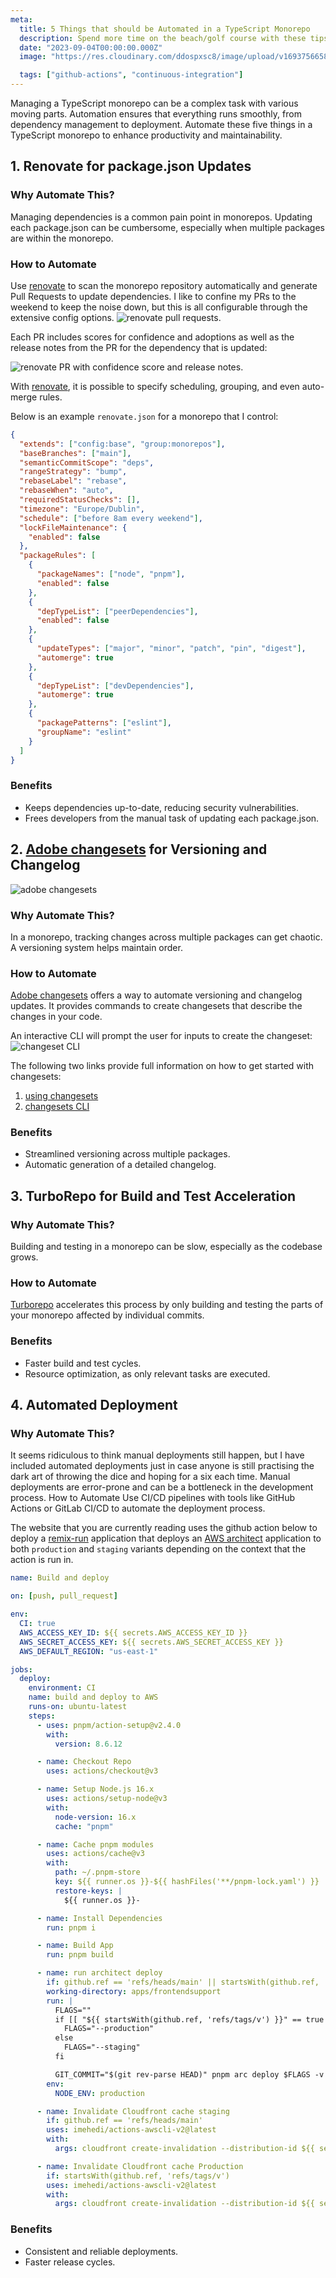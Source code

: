 ```yaml
---
meta:
  title: 5 Things that should be Automated in a TypeScript Monorepo
  description: Spend more time on the beach/golf course with these tips
  date: "2023-09-04T00:00:00.000Z"
  image: "https://res.cloudinary.com/ddospxsc8/image/upload/v1693756658/automation_alcvc3.png"

  tags: ["github-actions", "continuous-integration"]
---
```


Managing a TypeScript monorepo can be a complex task with various moving parts. Automation ensures that everything runs smoothly, from dependency management to deployment. Automate these five things in a TypeScript monorepo to enhance productivity and maintainability.

## 1. Renovate for package.json Updates

### Why Automate This?

Managing dependencies is a common pain point in monorepos. Updating each package.json can be cumbersome, especially when multiple packages are within the monorepo.

### How to Automate

Use [renovate](https://github.com/renovatebot/renovate) to scan the monorepo repository automatically and generate Pull Requests to update dependencies. I like to confine my PRs to the weekend to keep the noise down, but this is all configurable through the extensive config options.
![renovate pull requests](https://res.cloudinary.com/ddospxsc8/image/upload/v1693757509/renovate_pozccg.png).

Each PR includes scores for confidence and adoptions as well as the release notes from the PR for the dependency that is updated:

![renovate PR with confidence score and release notes](https://res.cloudinary.com/ddospxsc8/image/upload/v1693758376/renovate2_gzi3v1.png).

With [renovate](https://github.com/renovatebot/renovate), it is possible to specify scheduling, grouping, and even auto-merge rules.

Below is an example `renovate.json` for a monorepo that I control:

```json showLineNumbers
{
  "extends": ["config:base", "group:monorepos"],
  "baseBranches": ["main"],
  "semanticCommitScope": "deps",
  "rangeStrategy": "bump",
  "rebaseLabel": "rebase",
  "rebaseWhen": "auto",
  "requiredStatusChecks": [],
  "timezone": "Europe/Dublin",
  "schedule": ["before 8am every weekend"],
  "lockFileMaintenance": {
    "enabled": false
  },
  "packageRules": [
    {
      "packageNames": ["node", "pnpm"],
      "enabled": false
    },
    {
      "depTypeList": ["peerDependencies"],
      "enabled": false
    },
    {
      "updateTypes": ["major", "minor", "patch", "pin", "digest"],
      "automerge": true
    },
    {
      "depTypeList": ["devDependencies"],
      "automerge": true
    },
    {
      "packagePatterns": ["eslint"],
      "groupName": "eslint"
    }
  ]
}
```

### Benefits

- Keeps dependencies up-to-date, reducing security vulnerabilities.
- Frees developers from the manual task of updating each package.json.

## 2. [Adobe changesets](https://github.com/changesets/changesets) for Versioning and Changelog

![adobe changesets](https://res.cloudinary.com/ddospxsc8/image/upload/v1693758875/changesets_oqpref.png)

### Why Automate This?

In a monorepo, tracking changes across multiple packages can get chaotic. A versioning system helps maintain order.

### How to Automate

[Adobe changesets](https://github.com/changesets/changesets) offers a way to automate versioning and changelog updates. It provides commands to create changesets that describe the changes in your code.

An interactive CLI will prompt the user for inputs to create the changeset:
![changeset CLI](https://res.cloudinary.com/ddospxsc8/image/upload/v1693758875/changesets_oqpref.png)

The following two links provide full information on how to get started with changesets:

1. [using changesets](https://github.com/changesets/changesets/blob/main/docs/intro-to-using-changesets.md)
2. [changesets CLI](https://github.com/changesets/changesets/blob/main/packages/cli/README.md)

### Benefits

- Streamlined versioning across multiple packages.
- Automatic generation of a detailed changelog.

## 3. TurboRepo for Build and Test Acceleration

### Why Automate This?

Building and testing in a monorepo can be slow, especially as the codebase grows.

### How to Automate

[Turborepo](https://turbo.build/) accelerates this process by only building and testing the parts of your monorepo affected by individual commits.

### Benefits

- Faster build and test cycles.
- Resource optimization, as only relevant tasks are executed.

## 4. Automated Deployment

### Why Automate This?

It seems ridiculous to think manual deployments still happen, but I have included automated deployments just in case anyone is still practising the dark art of throwing the dice and hoping for a six each time. Manual deployments are error-prone and can be a bottleneck in the development process.
How to Automate
Use CI/CD pipelines with tools like GitHub Actions or GitLab CI/CD to automate the deployment process.

The website that you are currently reading uses the github action below to deploy a [remix-run](https://remix.run/) application that deploys an [AWS architect](https://arc.codes/docs/en/get-started/quickstart) application to both `production` and `staging` variants depending on the context that the action is run in.

```yml
name: Build and deploy

on: [push, pull_request]

env:
  CI: true
  AWS_ACCESS_KEY_ID: ${{ secrets.AWS_ACCESS_KEY_ID }}
  AWS_SECRET_ACCESS_KEY: ${{ secrets.AWS_SECRET_ACCESS_KEY }}
  AWS_DEFAULT_REGION: "us-east-1"

jobs:
  deploy:
    environment: CI
    name: build and deploy to AWS
    runs-on: ubuntu-latest
    steps:
      - uses: pnpm/action-setup@v2.4.0
        with:
          version: 8.6.12

      - name: Checkout Repo
        uses: actions/checkout@v3

      - name: Setup Node.js 16.x
        uses: actions/setup-node@v3
        with:
          node-version: 16.x
          cache: "pnpm"

      - name: Cache pnpm modules
        uses: actions/cache@v3
        with:
          path: ~/.pnpm-store
          key: ${{ runner.os }}-${{ hashFiles('**/pnpm-lock.yaml') }}
          restore-keys: |
            ${{ runner.os }}-

      - name: Install Dependencies
        run: pnpm i

      - name: Build App
        run: pnpm build

      - name: run architect deploy
        if: github.ref == 'refs/heads/main' || startsWith(github.ref, 'refs/tags/v') || github.event_name == 'pull_request'
        working-directory: apps/frontendsupport
        run: |
          FLAGS=""
          if [[ "${{ startsWith(github.ref, 'refs/tags/v') }}" == true ]]; then
            FLAGS="--production"
          else
            FLAGS="--staging"
          fi

          GIT_COMMIT="$(git rev-parse HEAD)" pnpm arc deploy $FLAGS -v --prune
        env:
          NODE_ENV: production

      - name: Invalidate Cloudfront cache staging
        if: github.ref == 'refs/heads/main'
        uses: imehedi/actions-awscli-v2@latest
        with:
          args: cloudfront create-invalidation --distribution-id ${{ secrets.CLOUDFRONT_STAGING_ID }} --paths "/*" --no-cli-pager

      - name: Invalidate Cloudfront cache Production
        if: startsWith(github.ref, 'refs/tags/v')
        uses: imehedi/actions-awscli-v2@latest
        with:
          args: cloudfront create-invalidation --distribution-id ${{ secrets.CLOUDFRONT_PRODUCTION_ID }} --paths "/*" --no-cli-pager
```

### Benefits

- Consistent and reliable deployments.
- Faster release cycles.
